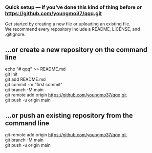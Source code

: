 ### Quick setup — if you’ve done this kind of thing before or https://github.com/youngmo37/qqq.git  

Get started by creating a new file or uploading an existing file.   
We recommend every repository include a README, LICENSE, and .gitignore. 

## …or create a new repository on the command line  
echo "# qqq" >> README.md  
git init  
git add README.md  
git commit -m "first commit"  
git branch -M main  
git remote add origin https://github.com/youngmo37/qqq.git  
git push -u origin main  

## …or push an existing repository from the command line
git remote add origin https://github.com/youngmo37/qqq.git  
git branch -M main  
git push -u origin main  
